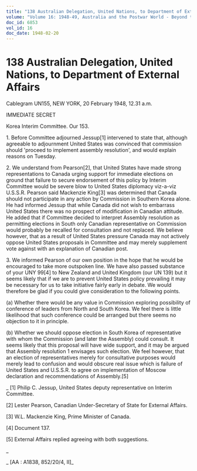 ```yaml
---
title: "138 Australian Delegation, United Nations, to Department of External Affairs"
volume: "Volume 16: 1948-49, Australia and the Postwar World - Beyond the Region"
doc_id: 6853
vol_id: 16
doc_date: 1948-02-20
---
```


# 138 Australian Delegation, United Nations, to Department of External Affairs

Cablegram UN155, NEW YORK, 20 February 1948, 12.31 a.m.

IMMEDIATE SECRET

Korea Interim Committee. Our 153.

1\. Before Committee adjourned Jessup[1] intervened to state that, although agreeable to adjournment United States was convinced that commission should 'proceed to implement assembly resolution', and would explain reasons on Tuesday.

2\. We understand from Pearson[2], that United States have made strong representations to Canada urging support for immediate elections on ground that failure to secure endorsement of this policy by Interim Committee would be severe blow to United States diplomacy viz-a-viz U.S.S.R. Pearson said Mackenzie King[3] was determined that Canada should not participate in any action by Commission in Southern Korea alone. He had informed Jessup that while Canada did not wish to embarrass United States there was no prospect of modification in Canadian attitude. He added that if Committee decided to interpret Assembly resolution as permitting elections in South only Canadian representative on Commission would probably be recalled for consultation and not replaced. We believe however, that as a result of United States pressure Canada may not actively oppose United States proposals in Committee and may merely supplement vote against with an explanation of Canadian post.

3\. We informed Pearson of our own position in the hope that he would be encouraged to take more outspoken line. We have also passed substance of your UNY 99[4] to New Zealand and United Kingdom (our UN 139) but it seems likely that if we are to prevent United States policy prevailing it may be necessary for us to take initiative fairly early in debate. We would therefore be glad if you could give consideration to the following points.

(a) Whether there would be any value in Commission exploring possibility of conference of leaders from North and South Korea. We feel there is little likelihood that such conference could be arranged but there seems no objection to it in principle.

(b) Whether we should oppose election in South Korea of representative with whom the Commission (and later the Assembly) could consult. It seems likely that this proposal will have wide support, and it may be argued that Assembly resolution 1 envisages such election. We feel however, that an election of representatives merely for consultative purposes would merely lead to confusion and would obscure real issue which is failure of United States and U.S.S.R. to agree on implementation of Moscow declaration and recommendations of Assembly.[5]

_ [1] Philip C. Jessup, United States deputy representative on Interim Committee.

[2] Lester Pearson, Canadian Under-Secretary of State for External Affairs.

[3] W.L. Mackenzie King, Prime Minister of Canada.

[4] Document 137.

[5] External Affairs replied agreeing with both suggestions.

_

_ [AA : A1838, 852/20/4, II]_
